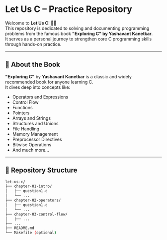 # Let Us C – Practice Repository

Welcome to **Let Us C**! 👨‍💻  
This repository is dedicated to solving and documenting programming problems from the famous book **"Exploring C" by Yashavant Kanetkar**.  
It serves as a personal journey to strengthen core C programming skills through hands-on practice.

---

## 📘 About the Book

**"Exploring C"** by **Yashavant Kanetkar** is a classic and widely recommended book for anyone learning C.  
It dives deep into concepts like:

- Operators and Expressions
- Control Flow
- Functions
- Pointers
- Arrays and Strings
- Structures and Unions
- File Handling
- Memory Management
- Preprocessor Directives
- Bitwise Operations
- And much more...

---

## 📂 Repository Structure

```bash
let-us-c/
├── chapter-01-intro/
│   ├── question1.c
│   └── ...
├── chapter-02-operators/
│   ├── question1.c
│   └── ...
├── chapter-03-control-flow/
│   ├── ...
├── ...
├── README.md
└── Makefile (optional)

